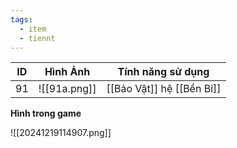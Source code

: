 ```yaml
---
tags:
  - item
  - tiennt
---
```


| ID  | Hình Ảnh     | Tính năng sử dụng         |
| --- | ------------ | ------------------------- |
| 91  | ![[91a.png]] | [[Bảo Vật]] hệ [[Bền Bỉ]] |

**Hình trong game**

![[20241219114907.png]]